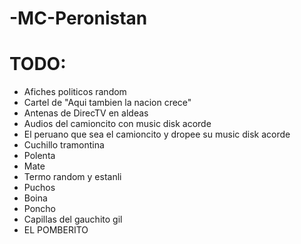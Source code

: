 # -MC-Peronistan

# TODO:
- Afiches politicos random  
- Cartel de "Aqui tambien la nacion crece"  
- Antenas de DirecTV en aldeas  
- Audios del camioncito con music disk acorde  
- El peruano que sea el camioncito y dropee su music disk acorde  
- Cuchillo tramontina  
- Polenta  
- Mate  
- Termo random y estanli  
- Puchos  
- Boina  
- Poncho  
- Capillas del gauchito gil  
- EL POMBERITO  
